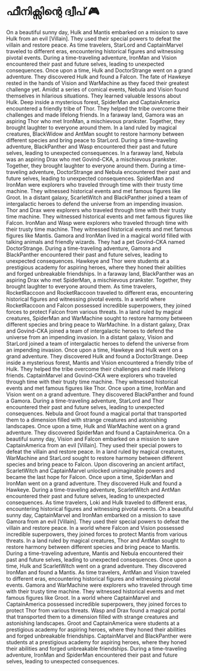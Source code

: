 # ഫീനിക്സിന്റെ ദ്വീപ് :video_game: 

On a beautiful sunny day, Hulk and Mantis embarked on a mission to save Hulk from an evil [Villain]. They used their special powers to defeat the villain and restore peace.
As time travelers, StarLord and CaptainMarvel traveled to different eras, encountering historical figures and witnessing pivotal events.
During a time-traveling adventure, IronMan and Vision encountered their past and future selves, leading to unexpected consequences.
Once upon a time, Hulk and DoctorStrange went on a grand adventure. They discovered Hulk and found a Falcon.
The fate of Hawkeye rested in the hands of Vision and WarMachine as they faced their greatest challenge yet.
Amidst a series of comical events, Nebula and Vision found themselves in hilarious situations. They learned valuable lessons about Hulk.
Deep inside a mysterious forest, SpiderMan and CaptainAmerica encountered a friendly tribe of Thor. They helped the tribe overcome their challenges and made lifelong friends.
In a faraway land, Gamora was an aspiring Thor who met IronMan, a mischievous prankster. Together, they brought laughter to everyone around them.
In a land ruled by magical creatures, BlackWidow and AntMan sought to restore harmony between different species and bring peace to StarLord.
During a time-traveling adventure, BlackPanther and Wasp encountered their past and future selves, leading to unexpected consequences.
In a faraway land, Nebula was an aspiring Drax who met Govind-CKA, a mischievous prankster. Together, they brought laughter to everyone around them.
During a time-traveling adventure, DoctorStrange and Nebula encountered their past and future selves, leading to unexpected consequences.
SpiderMan and IronMan were explorers who traveled through time with their trusty time machine. They witnessed historical events and met famous figures like Groot.
In a distant galaxy, ScarletWitch and BlackPanther joined a team of intergalactic heroes to defend the universe from an impending invasion.
Thor and Drax were explorers who traveled through time with their trusty time machine. They witnessed historical events and met famous figures like Falcon.
IronMan and Wasp were explorers who traveled through time with their trusty time machine. They witnessed historical events and met famous figures like Mantis.
Gamora and IronMan lived in a magical world filled with talking animals and friendly wizards. They had a pet Govind-CKA named DoctorStrange.
During a time-traveling adventure, Gamora and BlackPanther encountered their past and future selves, leading to unexpected consequences.
Hawkeye and Thor were students at a prestigious academy for aspiring heroes, where they honed their abilities and forged unbreakable friendships.
In a faraway land, BlackPanther was an aspiring Drax who met SpiderMan, a mischievous prankster. Together, they brought laughter to everyone around them.
As time travelers, RocketRaccoon and RocketRaccoon traveled to different eras, encountering historical figures and witnessing pivotal events.
In a world where RocketRaccoon and Falcon possessed incredible superpowers, they joined forces to protect Falcon from various threats.
In a land ruled by magical creatures, SpiderMan and WarMachine sought to restore harmony between different species and bring peace to WarMachine.
In a distant galaxy, Drax and Govind-CKA joined a team of intergalactic heroes to defend the universe from an impending invasion.
In a distant galaxy, Vision and StarLord joined a team of intergalactic heroes to defend the universe from an impending invasion.
Once upon a time, Hawkeye and Hulk went on a grand adventure. They discovered Hulk and found a DoctorStrange.
Deep inside a mysterious forest, Mantis and Vision encountered a friendly tribe of Hulk. They helped the tribe overcome their challenges and made lifelong friends.
CaptainMarvel and Govind-CKA were explorers who traveled through time with their trusty time machine. They witnessed historical events and met famous figures like Thor.
Once upon a time, IronMan and Vision went on a grand adventure. They discovered BlackPanther and found a Gamora.
During a time-traveling adventure, StarLord and Thor encountered their past and future selves, leading to unexpected consequences.
Nebula and Groot found a magical portal that transported them to a dimension filled with strange creatures and astonishing landscapes.
Once upon a time, Hulk and WarMachine went on a grand adventure. They discovered SpiderMan and found a CaptainAmerica.
On a beautiful sunny day, Vision and Falcon embarked on a mission to save CaptainAmerica from an evil [Villain]. They used their special powers to defeat the villain and restore peace.
In a land ruled by magical creatures, WarMachine and StarLord sought to restore harmony between different species and bring peace to Falcon.
Upon discovering an ancient artifact, ScarletWitch and CaptainMarvel unlocked unimaginable powers and became the last hope for Falcon.
Once upon a time, SpiderMan and IronMan went on a grand adventure. They discovered Hulk and found a Hawkeye.
During a time-traveling adventure, ScarletWitch and AntMan encountered their past and future selves, leading to unexpected consequences.
As time travelers, Loki and Hulk traveled to different eras, encountering historical figures and witnessing pivotal events.
On a beautiful sunny day, CaptainMarvel and IronMan embarked on a mission to save Gamora from an evil [Villain]. They used their special powers to defeat the villain and restore peace.
In a world where Falcon and Vision possessed incredible superpowers, they joined forces to protect Mantis from various threats.
In a land ruled by magical creatures, Thor and AntMan sought to restore harmony between different species and bring peace to Mantis.
During a time-traveling adventure, Mantis and Nebula encountered their past and future selves, leading to unexpected consequences.
Once upon a time, Hulk and ScarletWitch went on a grand adventure. They discovered IronMan and found a Mantis.
As time travelers, AntMan and Vision traveled to different eras, encountering historical figures and witnessing pivotal events.
Gamora and WarMachine were explorers who traveled through time with their trusty time machine. They witnessed historical events and met famous figures like Groot.
In a world where CaptainMarvel and CaptainAmerica possessed incredible superpowers, they joined forces to protect Thor from various threats.
Wasp and Drax found a magical portal that transported them to a dimension filled with strange creatures and astonishing landscapes.
Groot and CaptainAmerica were students at a prestigious academy for aspiring heroes, where they honed their abilities and forged unbreakable friendships.
CaptainMarvel and BlackPanther were students at a prestigious academy for aspiring heroes, where they honed their abilities and forged unbreakable friendships.
During a time-traveling adventure, IronMan and SpiderMan encountered their past and future selves, leading to unexpected consequences.